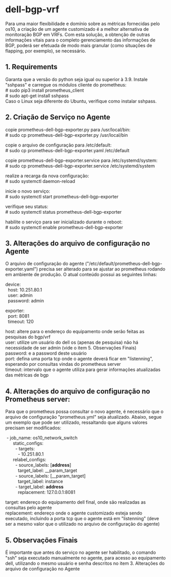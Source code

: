 # dell-bgp-vrf
Para uma maior flexibilidade e domínio sobre as métricas fornecidas pelo os10, a criação de um agente customizado é a melhor alternativa de monitoração BGP em VRFs. Com esta solução, a obtenção de outras informações vitais para o completo gerenciamento das informações de BGP, poderá ser efetuada de modo mais granular (como situações de flapping, por exemplo), se necessário.

## 1. Requirements
Garanta que a versão do python seja igual ou superior à 3.9. Instale "sshpass" e carregue os módulos cliente do prometheus:  
	# sudo pip3 install prometheus_client  
	# sudo apt-get install sshpass  
Caso o Linux seja diferente do Ubuntu, verifique como instalar sshpass. 


## 2. Criação de Serviço no Agente

copie prometheus-dell-bgp-exporter.py para /usr/local/bin:  
	# sudo cp prometheus-dell-bgp-exporter.py  /usr/local/bin  
   
copie o arquivo de configuração para /etc/default:  
	# sudo cp prometheus-dell-bgp-exporter.yaml  /etc/default  
  
copie prometheus-dell-bgp-exporter.service para  /etc/systemd/system:  
	# sudo cp prometheus-dell-bgp-exporter.service  /etc/systemd/system  
   
realize a recarga da nova configuração:  
  	# sudo systemctl  daemon-reload  
  
inicie o  novo serviço:  
	# sudo systemctl start  prometheus-dell-bgp-exporter 
   
verifique seu status:  
	# sudo systemctl status prometheus-dell-bgp-exporter  
  
habilite o serviço para ser inicializado durante o reboot:  
	# sudo systemctl enable prometheus-dell-bgp-exporter  


## 3. Alterações do arquivo de configuração no Agente
O arquivo de configuração do agente ("/etc/default/prometheus-dell-bgp-exporter.yaml") precisa ser alterado para se ajustar ao prometheus rodando em ambiente de produção. O atual conteúdo possui as seguintes linhas:

device:  
&nbsp;&nbsp;host: 10.251.80.1  
&nbsp;&nbsp;user: admin  
&nbsp;&nbsp;password: admin  
  
exporter:  
&nbsp;&nbsp;port: 8081  
&nbsp;&nbsp;timeout: 120  

host: altere para o endereço do equipamento onde serão feitas as pesquisas do bgp/vrf  
user: utilize um usuário do dell os (apenas de pesquisa) não há necessidade de ser admin (vide o item 5. Observações Finais)  
password: e a password deste usuário  
port: defina uma porta tcp onde o agente deverá ficar em "listenning", esperando por consultas vindas do prometheus server  
timeout: intervalo que o agente utiliza para gerar informações atualizadas das métricas de bgp  
  
  
## 4. Alterações do arquivo de configuração no Prometheus server:
Para que o prometheus possa consultar o novo agente, é necessário que o arquivo de configuração "prometheus.yml" seja atualizado.
Abaixo, segue um exemplo que pode ser utilizado, ressaltando que alguns valores precisam ser modificados:

&nbsp;- job_name: os10_network_switch  
&nbsp;&nbsp;&nbsp;&nbsp;&nbsp;&nbsp;static_configs:  
&nbsp;&nbsp;&nbsp;&nbsp;&nbsp;&nbsp;&nbsp;&nbsp;- targets:  
&nbsp;&nbsp;&nbsp;&nbsp;&nbsp;&nbsp;&nbsp;&nbsp;&nbsp;&nbsp;- 10.251.80.1  
&nbsp;&nbsp;&nbsp;&nbsp;&nbsp;&nbsp;relabel_configs:  
&nbsp;&nbsp;&nbsp;&nbsp;&nbsp;&nbsp;&nbsp;&nbsp;- source_labels: [__address__]  
&nbsp;&nbsp;&nbsp;&nbsp;&nbsp;&nbsp;&nbsp;&nbsp;&nbsp;&nbsp;target_label: __param_target  
&nbsp;&nbsp;&nbsp;&nbsp;&nbsp;&nbsp;&nbsp;&nbsp;- source_labels: [__param_target]  
&nbsp;&nbsp;&nbsp;&nbsp;&nbsp;&nbsp;&nbsp;&nbsp;&nbsp;&nbsp;target_label: instance  
&nbsp;&nbsp;&nbsp;&nbsp;&nbsp;&nbsp;&nbsp;&nbsp;- target_label: __address__  
&nbsp;&nbsp;&nbsp;&nbsp;&nbsp;&nbsp;&nbsp;&nbsp;&nbsp;&nbsp;replacement: 127.0.0.1:8081  

target: endereço do equipamento dell final, onde são realizadas as consultas pelo agente  
replacement: endereço onde o agente customizado esteja sendo executado, incluindo a porta tcp que o agente está em "listenning" (deve ser a mesmo valor que o utilizado no arquivo de configuração do agente)  



## 5. Observações Finais
É importante que antes do serviço no agente ser habilitado, o comando "ssh" seja executado manualmente no agente, para acesso ao equipamento dell, utilizando o mesmo usuário e senha descritos no item 3. Alterações do arquivo de configuração no Agente




